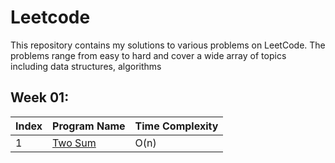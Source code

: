 # Leetcode 

This repository contains my solutions to various problems on LeetCode. The problems range from easy to hard and cover a wide array of topics including data structures, algorithms

## Week 01:
| Index | Program Name                          | Time Complexity |
|-------|---------------------------------------|-----------------|
| 1     | [Two Sum](https://leetcode.com/problems/two-sum/) | O(n)|

